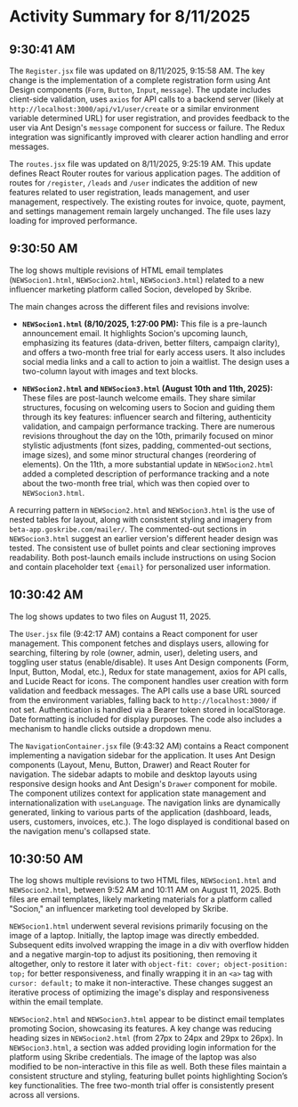 # Activity Summary for 8/11/2025

## 9:30:41 AM
The `Register.jsx` file was updated on 8/11/2025, 9:15:58 AM.  The key change is the implementation of a complete registration form using Ant Design components (`Form`, `Button`, `Input`, `message`).  The update includes client-side validation, uses `axios` for API calls to a backend server (likely at `http://localhost:3000/api/v1/user/create` or a similar environment variable determined URL) for user registration, and provides feedback to the user via Ant Design's `message` component for success or failure.  The Redux integration was significantly improved with clearer action handling and error messages.


The `routes.jsx` file was updated on 8/11/2025, 9:25:19 AM. This update defines React Router routes for various application pages.  The addition of routes for `/register`, `/leads` and `/user` indicates the addition of new features related to user registration, leads management, and user management,  respectively.  The existing routes for invoice, quote, payment, and settings management remain largely unchanged. The file uses lazy loading for improved performance.


## 9:30:50 AM
The log shows multiple revisions of HTML email templates (`NEWSocion1.html`, `NEWSocion2.html`, `NEWSocion3.html`) related to a new influencer marketing platform called Socion, developed by Skribe.

The main changes across the different files and revisions involve:

* **`NEWSocion1.html` (8/10/2025, 1:27:00 PM):** This file is a pre-launch announcement email. It highlights Socion's upcoming launch, emphasizing its features (data-driven, better filters, campaign clarity), and offers a two-month free trial for early access users. It also includes social media links and a call to action to join a waitlist.  The design uses a two-column layout with images and text blocks.

* **`NEWSocion2.html` and `NEWSocion3.html` (August 10th and 11th, 2025):** These files are post-launch welcome emails. They share similar structures, focusing on welcoming users to Socion and guiding them through its key features: influencer search and filtering, authenticity validation, and campaign performance tracking.  There are numerous revisions throughout the day on the 10th, primarily focused on minor stylistic adjustments (font sizes, padding, commented-out sections, image sizes), and some minor structural changes (reordering of elements). On the 11th, a more substantial update in `NEWSocion2.html` added a completed description of performance tracking and a note about the two-month free trial, which was then copied over to `NEWSocion3.html`.

A recurring pattern in `NEWSocion2.html` and `NEWSocion3.html` is the use of nested tables for layout, along with consistent styling and imagery from `beta-app.goskribe.com/mailer/`.  The commented-out sections in `NEWSocion3.html` suggest an earlier version's different header design was tested.  The consistent use of bullet points and clear sectioning improves readability.  Both post-launch emails include instructions on using Socion and contain placeholder text `{email}` for personalized user information.


## 10:30:42 AM
The log shows updates to two files on August 11, 2025.

The `User.jsx` file (9:42:17 AM) contains a React component for user management.  This component fetches and displays users, allowing for searching, filtering by role (owner, admin, user), deleting users, and toggling user status (enable/disable).  It uses Ant Design components (Form, Input, Button, Modal, etc.), Redux for state management, axios for API calls, and Lucide React for icons. The component handles user creation with form validation and feedback messages.  The API calls use a base URL sourced from the environment variables, falling back to `http://localhost:3000/` if not set.  Authentication is handled via a Bearer token stored in localStorage.  Date formatting is included for display purposes.  The code also includes a mechanism to handle clicks outside a dropdown menu.

The `NavigationContainer.jsx` file (9:43:32 AM) contains a React component implementing a navigation sidebar for the application. It uses Ant Design components (Layout, Menu, Button, Drawer) and React Router for navigation.  The sidebar adapts to mobile and desktop layouts using responsive design hooks and Ant Design's `Drawer` component for mobile.  The component utilizes context for application state management and internationalization with `useLanguage`. The navigation links are dynamically generated, linking to various parts of the application (dashboard, leads, users, customers, invoices, etc.).  The logo displayed is conditional based on the navigation menu's collapsed state.


## 10:30:50 AM
The log shows multiple revisions to two HTML files, `NEWSocion1.html` and `NEWSocion2.html`, between 9:52 AM and 10:11 AM on August 11, 2025.  Both files are email templates, likely marketing materials for a platform called "Socion," an influencer marketing tool developed by Skribe.

`NEWSocion1.html` underwent several revisions primarily focusing on the image of a laptop. Initially, the laptop image was directly embedded. Subsequent edits involved wrapping the image in a div with overflow hidden and a negative margin-top to adjust its positioning, then removing it altogether, only to restore it later with `object-fit: cover; object-position: top;` for better responsiveness, and finally wrapping it in an `<a>` tag with `cursor: default;` to make it non-interactive.  These changes suggest an iterative process of optimizing the image's display and responsiveness within the email template.

`NEWSocion2.html`  and `NEWSocion3.html` appear to be distinct email templates promoting Socion, showcasing its features.  A key change was reducing heading sizes in `NEWSocion2.html` (from 27px to 24px and 29px to 26px). In `NEWSocion3.html`, a section was added providing login information for the platform using Skribe credentials.  The image of the laptop was also modified to be non-interactive in this file as well.  Both these files maintain a consistent structure and styling, featuring bullet points highlighting Socion’s key functionalities.  The free two-month trial offer is consistently present across all versions.
